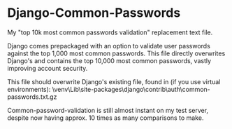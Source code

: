 # Django-Common-Passwords
My "top 10k most common passwords validation" replacement text file.

Django comes prepackaged with an option to validate user passwords against the top 1,000 most common passwords. This file directly overwrites Django's and contains the top 10,000 most common passwords, vastly improving account security.

This file should overwrite Django's existing file, found in (if you use virtual environments): \venv\Lib\site-packages\django\contrib\auth\common-passwords.txt.gz

Common-password-validation is still almost instant on my test server, despite now having approx. 10 times as many comparisons to make.
